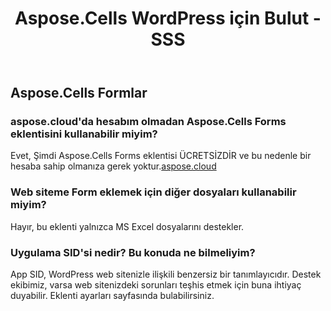 ﻿---
title: Aspose.Cells WordPress için Bulut - SSS
second_title: Aspose.Cells Cloud Documen
type: docs
url: /tr/aspose-cells-cloud-for-wordpress-faqs/
description: Aspose.Cells Bulut, oluşturma, dönüştürme, birleştirme, bölme, korumalı, iç nesne işlemi vb. için Excel'i destekler
weight: 40
---
## Aspose.Cells Formlar
### aspose.cloud'da hesabım olmadan Aspose.Cells Forms eklentisini kullanabilir miyim?
 Evet, Şimdi Aspose.Cells Forms eklentisi ÜCRETSİZDİR ve bu nedenle bir hesaba sahip olmanıza gerek yoktur.[aspose.cloud](https://www.aspose.cloud/)
### Web siteme Form eklemek için diğer dosyaları kullanabilir miyim?
Hayır, bu eklenti yalnızca MS Excel dosyalarını destekler.
### Uygulama SID'si nedir? Bu konuda ne bilmeliyim?
App SID, WordPress web sitenizle ilişkili benzersiz bir tanımlayıcıdır. Destek ekibimiz, varsa web sitenizdeki sorunları teşhis etmek için buna ihtiyaç duyabilir. Eklenti ayarları sayfasında bulabilirsiniz.
